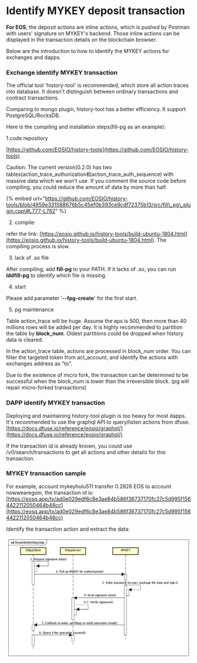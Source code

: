 # Identify MYKEY deposit transaction

**For EOS**, the deposit actions are inline actions, which is pushed by Postman with users' signature on MYKEY's backend. Those inline actions can be displayed in the transaction details on the blockchain browser.

Below are the introduction to how to identify the MYKEY actions for exchanges and dapps. 

### Exchange identify MYKEY transaction

The official tool 'history-tool' is recommended, which store all action traces into database. It doesn't distinguish between ordinary transactions and contract transactions.

Comparing to mongo plugin, history-tool has a better efficiency. It support PostgreSQL/RocksDB.

Here is the compiling and installation steps\(fill-pg as an example\):

1.code repository

[https://github.com/EOSIO/history-tools](https://github.com/EOSIO/history-tools)

Caution: The current version\(0.2.0\) has two tables\(action\_trace\_authorization和action\_trace\_auth\_sequence\) with massive data which we won't use. If you comment the source code before compiling, you could reduce the amount of data by more than half.

{% embed url="https://github.com/EOSIO/history-tools/blob/4859e331588676b5c45ef0b393ce9cdf72375b13/src/fill\_pg\_plugin.cpp\#L777-L782" %}

2. compile:

refer the link: [https://eosio.github.io/history-tools/build-ubuntu-1804.html](https://eosio.github.io/history-tools/build-ubuntu-1804.html).  The compiling process is slow.

3. lack of .so file

After compiling, add **fill-pg** to your PATH.  If it lacks of .so, you can run **lddfill-pg** to identify which file is missing.

4. start

Please add parameter '**--fpg-create**' for the first start.

5. pg maintenance

Table action\_trace will be huge. Assume the aps is 500, then more than 40 millions rows will be added per day. It is highly recommended to partition the table by **block\_num**.  Oldest partitions could be dropped when history data is cleared. 

In the action\_trace table, actions are processed in block\_num order. You can filter the targeted token from act\_account, and identify the actions with exchanges address as "to".

Due to the existence of micro fork, the transaction can be determined to be successful when the block\_num is lower than the irreversible block. \(pg will repair micro-forked transactions\)



### DAPP identify MYKEY transaction

Deploying and maintaining history-tool plugin is too heavy for most dapps. It's recommended to use the graphql API to query/listen actions from dfuse. [https://docs.dfuse.io/reference/eosio/graphql/](https://docs.dfuse.io/reference/eosio/graphql/)

If the transaction id is already known, you could use /v0/search/transactions to get all actions and other details for this transaction.

### MYKEY transaction sample

For example, account mykeyhulu511 transfer  0.2826 EOS to account nowwearegoin, the transaction id is: [https://eosq.app/tx/ad0e029edf6c8e3ae84b586f36737170fc27c5d995f1564422112050464b48cc](https://eosq.app/tx/ad0e029edf6c8e3ae84b586f36737170fc27c5d995f1564422112050464b48cc)

Identify the transaction action and extract the data:

![](../.gitbook/assets/image%20%286%29.png)

